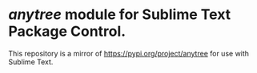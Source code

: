# *anytree* module for Sublime Text Package Control.

This repository is a mirror of https://pypi.org/project/anytree for use with Sublime Text. 